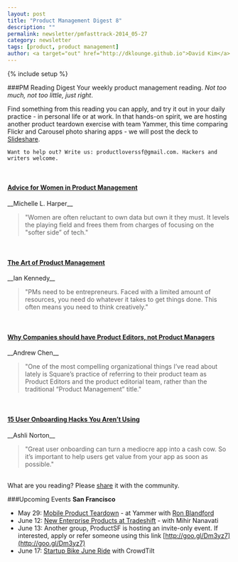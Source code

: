 ```yaml
---
layout: post
title: "Product Management Digest 8"
description: ""
permalink: newsletter/pmfasttrack-2014_05-27
category: newsletter
tags: [product, product management]
author: <a target="out" href="http://dklounge.github.io">David Kim</a>
---
```

{% include setup %}

###PM Reading Digest
Your weekly product management reading. _Not too much, not too little, just right_.

Find something from this reading you can apply, and try it out in your daily practice - in personal life or at work. In that hands-on spirit, we are hosting another product teardown exercise with team Yammer, this time comparing Flickr and Carousel photo sharing apps - we will post the deck to <a target="out" href="http://www.slideshare.net/PMFastTrack/">Slideshare</a>.

`Want to help out? Write us: productloverssf@gmail.com. Hackers and writers welcome.`

<br />

<h4><a target="out" href="https://www.linkedin.com/today/post/article/20140508012156-7745996-earning-your-geek-cred-women-in-product-management">Advice for Women in Product Management</a></h4>
__Michelle L. Harper__

>"Women are often reluctant to own data but own it they must. It levels the playing field and frees them from charges of focusing on the "softer side” of tech."
>

<br />
<h4><a target="out" href="http://everwas.com/2013/04/the-art-of-product-management.html">The Art of Product Management</a></h4>
__Ian Kennedy__

>"PMs need to be entrepreneurs. Faced with a limited amount of resources, you need do whatever it takes to get things done. This often means you need to think creatively."
>

<br />
<h4><a target="out" href="https://www.blossom.io/blog/why-companies-should-have-product-editors">Why Companies should have Product Editors, not Product Managers</a></h4>
__Andrew Chen__

>"One of the most compelling organizational things I’ve read about lately is Square’s practice of referring to their product team as Product Editors and the product editorial team, rather than the traditional “Product Management” title."
>

<br />
<h4><a target="out" href="https://medium.com/product-management-fast-track/15-user-onboarding-hacks-you-arent-using-c84d6455a07f">15 User Onboarding Hacks You Aren’t Using</a></h4>
__Ashli Norton__

>"Great user onboarding can turn a mediocre app into a cash cow. So it’s important to help users get value from your app as soon as possible."
>

<br />
What are you reading? Please <a target="out" href="http://goo.gl/9FFpkg">share</a> it with the community.

###Upcoming Events
__San Francisco__

* May 29: [Mobile Product Teardown](http://www.meetup.com/ProductManagementFastTrack/events/182737312/) - at Yammer with [Ron Blandford](https://www.linkedin.com/pub/ron-blandford/1/320/793)
* June 12: [New Enterprise Products at Tradeshift](http://www.meetup.com/ProductManagementFastTrack/events/182734212/) - with Mihir Nanavati
* June 13: Another group, ProductSF is hosting an invite-only event. If interested, apply or refer someone using this link [http://goo.gl/Dm3yz7](http://goo.gl/Dm3yz7)
* June 17: [Startup Bike June Ride](http://www.meetup.com/Startup-Bike-SF/events/184618942/) with CrowdTilt
